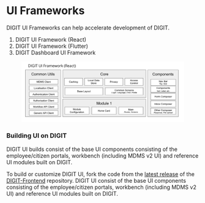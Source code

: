 # UI Frameworks

DIGIT UI Frameworks can help accelerate development of DIGIT. &#x20;

1. DIGIT UI Framework (React)
2. DIGIT UI Framework (Flutter)&#x20;
3. DIGIT Dashboard UI Framework&#x20;

<figure><img src="../../.gitbook/assets/image (321).png" alt=""><figcaption></figcaption></figure>

### Building UI on DIGIT

DIGIT UI builds consist of the base UI components consisting of the employee/citizen portals, workbench (including MDMS v2 UI) and reference UI modules built on DIGIT.&#x20;

To build or customize DIGIT UI, fork the code from the [latest release](https://github.com/egovernments/DIGIT-Frontend/tags) of the [DIGIT-Frontend](https://github.com/egovernments/DIGIT-Frontend/) repository.  DIGIT UI consist of the base UI components consisting of the employee/citizen portals, workbench (including MDMS v2 UI) and reference UI modules built on DIGIT.&#x20;

